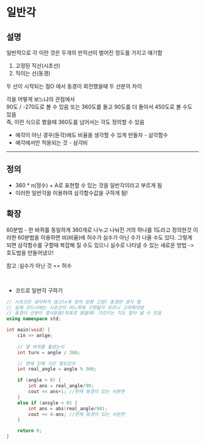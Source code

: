 # 일반각

## 설명
일반적으로 각 이란 것은 두개의 반직선이 벌어진 정도를 가지고 얘기함  
1. 고정된 직선(시초선)  
2. 직이는 선(동경)  

두 선이 시작되는 점O 에서 동경이 회전했을때 두 선분의 차이

각을 어떻게 보느냐의 관점에서  
90도 / -270도로 볼 수 있음 또는 360도를 돌고 90도를 더 돌아서 450도로 볼 수도 있음  
즉, 이런 식으로 봤을때 360도를 넘어서는 각도 정의할 수 있음

- 예각이 아닌 경우(둔각)에도 비율을 생각할 수 있게 만들자 - 삼각함수
- 예각에서만 적용되는 것 - 삼각비

<hr/>

## 정의
- 360 * n(정수) + A로 표현할 수 있는 것을 일반각이라고 부르게 됨
- 이러한 일반각을 이용하여 삼각함수값을 구하게 됨!


## 확장

60분법 - 한 바퀴를 동일하게 360개로 나누고 나눠진 거의 하나를 1도라고 정의한것
이러한 60분법을 이용하면 비(비율)에 허수가 실수가 아닌 수가 나올 수도 있다.
그렇게 되면 삼각함수를 구할때 복잡해 질 수도 있으니
실수로 나타낼 수 있는 새로운 방법 -> 호도법을 만들어냈으!

참고 :실수가 아닌 것 == 허수

<br/>

- 코드로 일반각 구하기
```cpp
// 시초선은 생각하지 않고(x축 양의 방향 고정) 동경만 생각 함
// 실제 코드시에는 시초선이 어느쪽에 구현될지 모르니 고려해야댐
// 동경이 선분이 몇사분을(좌표로 봤을때) 가르키는 지도 알아 낼 수 잇음
using namespace std;

int main(void) {
    cin >> anlge;
    
    // 몇 바퀴를 돌았는지
    int turn = angle / 360;

    // 현재 진짜 각은 몇도인지
    int real_angle = angle % 360;

    if (angle > 0) {
        int ans = real_angle/90;
        cout << ans+1; //현재 동경이 있는 사분면
    }
    else if (ansgle < 0) {
        int ans = abs(real_angle/90);
        cout << 4-ans; //현재 동경이 있는 사분면
    }

    return 0;
}

```